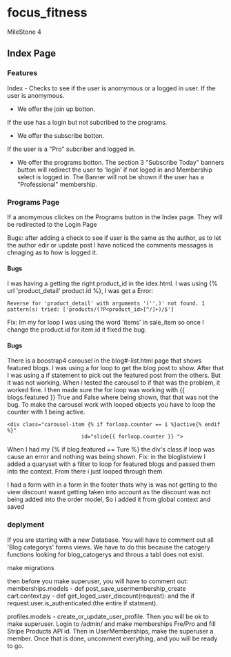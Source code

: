 # focus_fitness

 MileStone 4

## Index Page

### Features

Index - Checks to see if the user is anomymous or a logged in  user.
If the user is anomymous.

- We offer the join up botton.

If the use has a login but not subcribed to the programs.

- We offer the subscribe botton.

If the user is a "Pro" subcriber and logged in.

- We offer the programs botton.
The section 3 "Subscribe Today" banners button will redirect the user to 'login' if not loged in and Membership select is logged in.
The Banner will not be shown if the user has a "Professional" membership.

### Programs Page

If a anomymous clickes on the Programs button in the Index page. They will be redirected to the Login Page

 Bugs:
 after adding a check to see if user is the same as the author, as to let the author edir or update post I have noticed the comments messages is chnaging as to how is logged it.

#### Bugs

 I was having a getting the right product_id in the idex.html. I was using {% url 'product_detail' product.id %}, I was get a Error:  

~~~
Reverse for 'product_detail' with arguments '('',)' not found. 1 pattern(s) tried: ['products/(?P<product_id>[^/]+)/$']
~~~

Fix: Im my for loop I was using the word 'items' in sale_item so once I change the product.id for item.id it fixed the bug.

#### Bugs

There is a boostrap4 carousel in the blog#-list.html page that shows featured blogs. I was using a for loop to get the blog post to show. After that I was using a if statement to pick out the featured post from the others.
But it was not working.
When i tested the carousel to if that was the problem, it worked fine.
I then made sure the for loop was working with {{ blogs.featured }} True and False where being shown, that that was not the bug.
To make the carousel work with looped objects you have to loop the counter with 1 being active.
~~~
<div class="carousel-item {% if forloop.counter == 1 %}active{% endif %}"
                        id="slide{{ forloop.counter }} ">
~~~

When I had my {% if blog.featured == Ture %} the div's class if loop was cause an error and nothing was being shown.
Fix: in the bloglistview I added a quaryset with a filter to loop for featured blogs and passed them into the context. From there i just looped through them.

I had a form with in a form in the footer thats why is was not getting to the view
discount wasnt getting taken into account as the discount was not being added into the order model, So i added it from global context and saved

### deplyment

If you are starting with a new Database.
You will have to comment out all 'Blog categorys' forms views.
We have to do this because the catogery functions looking for blog_catogerys and throus a tabl does not exist.

make migrations

then before you make superuser, you will have to comment out:
memberships.models - def post_save_usermembership_create
cart.context.py - def get_loged_user_discount(request): and the if request.user.is_authenticated:(the entire if statment).

profiles.models - create_or_update_user_profile.
Then you will be ok to make superuser.
Login to /admin/ and make memberships Fre/Pro and fill Stripe Products API id.
Then in UserMemberships, make the superuser a member.
Once that is done, uncomment everything, and you will be ready to go.
